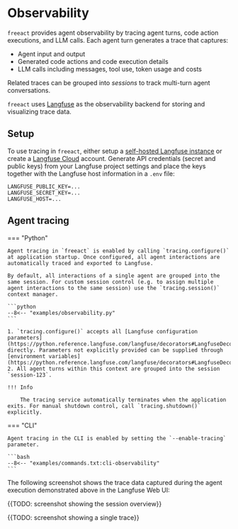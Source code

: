 # Observability

`freeact` provides agent observability by tracing agent turns, code action executions, and LLM calls. Each agent turn generates a trace that captures:

* Agent input and output
* Generated code actions and code execution details
* LLM calls including messages, tool use, token usage and costs

Related traces can be grouped into *sessions* to track multi-turn agent conversations.

`freeact` uses [Langfuse](https://langfuse.com) as the observability backend for storing and visualizing trace data.

## Setup

To use tracing in `freeact`, either setup a [self-hosted Langfuse instance](https://langfuse.com/self-hosting/docker-compose) or create a [Langfuse Cloud](https://cloud.langfuse.com/auth/sign-in) account. 
Generate API credentials (secret and public keys) from your Langfuse project settings and place the keys together with the Langfuse host information in a `.env` file:

```env title=".env"
LANGFUSE_PUBLIC_KEY=...
LANGFUSE_SECRET_KEY=...
LANGFUSE_HOST=...
```

## Agent tracing

=== "Python"

    Agent tracing in `freeact` is enabled by calling `tracing.configure()` at application startup. Once configured, all agent interactions are automatically traced and exported to Langfuse.

    By default, all interactions of a single agent are grouped into the same session. For custom session control (e.g. to assign multiple agent interactions to the same session) use the `tracing.session()` context manager.

    ```python
    --8<-- "examples/observability.py"
    ```

    1. `tracing.configure()` accepts all [Langfuse configuration parameters](https://python.reference.langfuse.com/langfuse/decorators#LangfuseDecorator.configure) directly. Parameters not explicitly provided can be supplied through [environment variables](https://python.reference.langfuse.com/langfuse/decorators#LangfuseDecorator.configure).
    2. All agent turns within this context are grouped into the session `session-123`.

    !!! Info

        The tracing service automatically terminates when the application exits. For manual shutdown control, call `tracing.shutdown()` explicitly.

=== "CLI"

    Agent tracing in the CLI is enabled by setting the `--enable-tracing` parameter.

    ```bash
    --8<-- "examples/commands.txt:cli-observability"
    ```

The following screenshot shows the trace data captured during the agent execution demonstrated above in the Langfuse Web UI:

{{TODO: screenshot showing the session overview}}

{{TODO: screenshot showing a single trace}}
